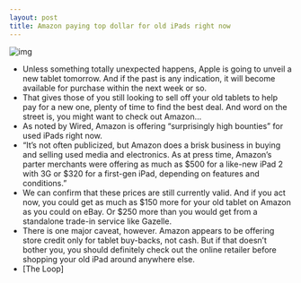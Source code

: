 ```yaml
---
layout: post
title: Amazon paying top dollar for old iPads right now
---
```

![img](http://media.idownloadblog.com/wp-content/uploads/2012/02/ipad-2-for-sale-e1329720836328.jpg)
* Unless something totally unexpected happens, Apple is going to unveil a new tablet tomorrow. And if the past is any indication, it will become available for purchase within the next week or so.
* That gives those of you still looking to sell off your old tablets to help pay for a new one, plenty of time to find the best deal. And word on the street is, you might want to check out Amazon…
* As noted by Wired, Amazon is offering “surprisingly high bounties” for used iPads right now.
* “It’s not often publicized, but Amazon does a brisk business in buying and selling used media and electronics. As at press time, Amazon’s parter merchants were offering as much as $500 for a like-new iPad 2 with 3G or $320 for a first-gen iPad, depending on features and conditions.”
* We can confirm that these prices are still currently valid. And if you act now, you could get as much as $150 more for your old tablet on Amazon as you could on eBay. Or $250 more than you would get from a standalone trade-in service like Gazelle.
* There is one major caveat, however. Amazon appears to be offering store credit only for tablet buy-backs, not cash. But if that doesn’t bother you, you should definitely check out the online retailer before shopping your old iPad around anywhere else.
* [The Loop]

